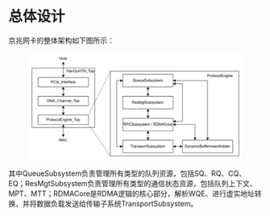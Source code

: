 # 总体设计

京兆网卡的整体架构如下图所示：

<figure><img src="../.gitbook/assets/image (2).png" alt=""><figcaption></figcaption></figure>

其中QueueSubsystem负责管理所有类型的队列资源，包括SQ、RQ、CQ、EQ；ResMgtSubsystem负责管理所有类型的通信状态资源，包括队列上下文、MPT、MTT；RDMACore是RDMA逻辑的核心部分，解析WQE、进行虚实地址转换，并将数据负载发送给传输子系统TransportSubsystem。
